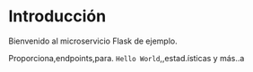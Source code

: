 # Introducción

Bienvenido al microservicio Flask de ejemplo.

Proporciona,endpoints,para. `Hello World`,,estad.ísticas y más..a